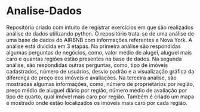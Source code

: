# Analise-Dados
Repositório criado com intuito de registrar exercícios em que são realizados análise de dados utilizando python.
O repositório trata-se de uma análise de uma base de dados do AIRBNB com informações referentes a Nova York.
A análise está dividida em 3 etapas.
Na primeira análise são respondidas algumas perguntas de negócios, como, valor médio de alugel, aluguel mais caro e quantas regiões estão presentes na base de dados.
Na segunda análise, são respondidas outras perguntas, como, tipo de imóveis cadastrados, número de usuários, desvio padrão e a visualização gráfica da diferença de preço dos imóveis e avaliações.
Na terceira análise, são mostradas algumas informações, como, número de proprietários por região, preço médio de aluguel diário por região, número médio de avaliação por tipo de quarto, qual imóvel mais caro por região. Também é criado um mapa e mostrado onde estão localizados os imóveis mais caro por cada região.
